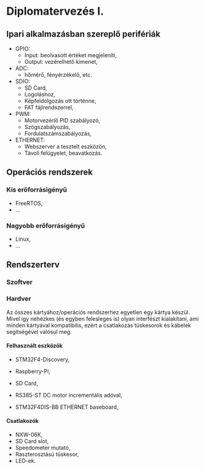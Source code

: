 # Diplomatervezés I.

## Ipari alkalmazásban szereplő perifériák

- GPIO:
    - Input: beolvasott értéket megjeleníti,
    - Output: vezérelhető kimenet,
- ADC: 
    - hőmérő, fényérzékelő, etc.
- SDIO: 
    - SD Card,
    - Logoláshoz,
    - Képfeldolgozás ott történne,
    - FAT fájlrendszerrel,
- PWM: 
    - Motorvezérlő PID szabályozó,
    - Szögszabályozás,
    - Fordulatszámszabályozás,
- ETHERNET:
    - Webszerver a tesztelt eszközön,
    - Távoli felügyelet, beavatkozás.

## Operációs rendszerek

### Kis erőforrásigényű
- FreeRTOS,
- ...

### Nagyobb erőforrásigényű
- Linux,
- ...

## Rendszerterv

### Szoftver

### Hardver

Az összes kártyához/operációs rendszerhez egyetlen egy 
kártya készül. Mivel így nehézkes (és egyben felesleges is) 
olyan interfészt kialakítani, ami minden kártyával kompatibilis, 
ezért a csatlakozás tüskesorok és kábelek segítségével valósul meg.

#### Felhasznált eszközök

- STM32F4-Discovery,
- Raspberry-Pi,


- SD Card,
- RS385-ST DC motor incrementális adóval,
- STM32F4DIS-BB ETHERNET baseboard,

#### Csatlakozók

- NXW-06K,
- SD Card slot,
- Speedometer mutató,
- Raszterosztású tüskesor,
- LED-ek.